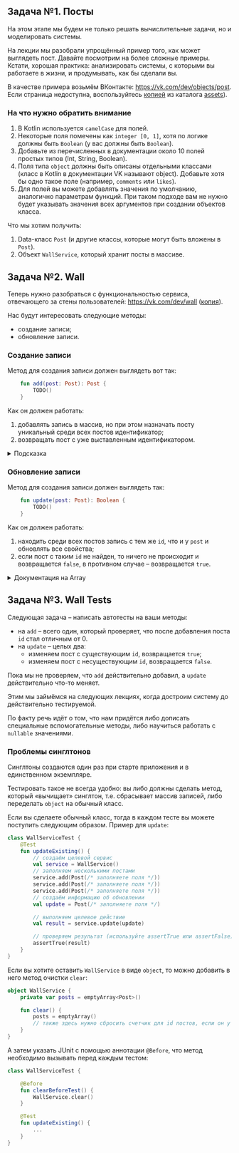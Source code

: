 ## Задача №1. Посты

На этом этапе мы будем не только решать вычислительные задачи, но и моделировать системы.

На лекции мы разобрали упрощённый пример того, как может выглядеть пост. Давайте посмотрим на более сложные примеры. Кстати, хорошая практика: анализировать системы, с которыми вы работаете в жизни, и продумывать, как бы сделали вы.

В качестве примера возьмём ВКонтакте: https://vk.com/dev/objects/post. Если страница недоступна, воспользуйтесь [копией](assets/post.pdf) из каталога [assets](assets)).

### На что нужно обратить внимание
1. В Kotlin используется `camelCase` для полей.
1. Некоторые поля помечены как `integer [0, 1]`, хотя по логике должны быть `Boolean` (у вас должны быть `Boolean`).
1. Добавьте из перечисленных в документации около 10 полей простых типов (Int, String, Boolean).
1. Поля типа `object` должны быть описаны отдельными классами (класс в Kotlin в документации VK называют object). Добавьте хотя бы одно такое поле (например, `comments` или `likes`).
1. Для полей вы можете добавлять значения по умолчанию, аналогично параметрам функций. При таком подходе вам не нужно будет указывать значения всех аргументов при создании объектов класса.

Что мы хотим получить:
1. Data-класс `Post` (и другие классы, которые могут быть вложены в `Post`).
1. Объект `WallService`, который хранит посты в массиве.

## Задача №2. Wall

Теперь нужно разобраться с функциональностью сервиса, отвечающего за стены пользователей: https://vk.com/dev/wall ([копия](assets/wall.pdf)).

Нас будут интересовать следующие методы:
* создание записи;
* обновление записи.

### Создание записи

Метод для создания записи должен выглядеть вот так:
```kotlin
    fun add(post: Post): Post {
        TODO()
    }
```

Как он должен работать:
1. добавлять запись в массив, но при этом назначать посту уникальный среди всех постов идентификатор;
1. возвращать пост с уже выставленным идентификатором.

<details>
  <summary>Подсказка</summary>

  Возможно, вам стоит завести private-переменную для хранения следующего уникального `id`. Пока у нас in-memory система: всё хранится в оперативной памяти, всё работает на одной машине.
</details>

### Обновление записи

Метод для создания записи должен выглядеть так:
```kotlin
    fun update(post: Post): Boolean {
        TODO()
    }
```

Как он должен работать:
1. находить среди всех постов запись с тем же `id`, что и у `post` и обновлять все свойства;
1. если пост с таким `id` не найден, то ничего не происходит и возвращается `false`, в противном случае – возвращается `true`.

<details>
  <summary>Документация на Array</summary>

Для работы с любыми типами вам могут понадобиться методы и операторы из тех, что мы ещё не проходили.

Давайте разберёмся, где и как в таких случаях искать информацию. Искать её нужно не на StackOverflow или в статьях, а на официальном сайте.

1\. Поскольку вы знаете, что класс называется `Array`, вы идёте по адресу https://kotlinlang.org/api/latest/jvm/stdlib/alltypes/ и через Ctrl + F (либо Cmd + F в Mac) ищете `Array`:

![](pic/alltypes.png)

Кликаете для перехода.

2\. На странице описания вы видите, на каких платформах доступен этот тип и как можно создавать его экземпляры:

![](pic/array.png)

3\. Далее будет идти описание конструкторов, свойств и функций, вы можете выбрать то, что вас интересует:

![](pic/description.png)

4\. Внутри с помощью «кусочков» кода будет описано, как эту функцию использовать, включая, например, использование в виде оператора `[]`:

![](pic/usage.png)

Т.е. `set` - это и есть `[]`, который мы использовали в лекции.

Обратите внимание: в Kotlin добавлено огромное количество готовых функций и удобных способов что-то сделать минимумом кода. Поэтому прежде чем писать что-то, особенно в части работы с набором элементов, обязательно почитайте документацию. Вполне вероятно, что готовое решение уже существует.
</details>

## Задача №3. Wall Tests

Следующая задача – написать автотесты на ваши методы:
* на `add` – всего один, который проверяет, что после добавления поста `id` стал отличным от 0.
* на `update` – целых два:
    - изменяем пост с существующим `id`, возвращается `true`;
    - изменяем пост с несуществующим `id`, возвращается `false`.

Пока мы не проверяем, что `add` действительно добавил, а `update` действительно что-то меняет.

Этим мы займёмся на следующих лекциях, когда достроим систему до действительно тестируемой.

По факту речь идёт о том, что нам придётся либо дописать специальные вспомогательные методы, либо научиться работать с `nullable` значениями.

### Проблемы синглтонов

Синглтоны создаются один раз при старте приложения и в единственном экземпляре.

Тестировать такое не всегда удобно: вы либо должны сделать метод, который «вычищает» синглтон, т.е. сбрасывает массив записей, либо переделать `object` на обычный класс.

Если вы сделаете обычный класс, тогда в каждом тесте вы можете поступить следующим образом. Пример для `update`:

```kotlin
class WallServiceTest {
    @Test
    fun updateExisting() {
        // создаём целевой сервис
        val service = WallService()
        // заполняем несколькими постами
        service.add(Post(/* заполняете поля */))
        service.add(Post(/* заполняете поля */))
        service.add(Post(/* заполняете поля */))
        // создаём информацию об обновлении
        val update = Post(/* заполняете поля */)

        // выполняем целевое действие
        val result = service.update(update)

        // проверяем результат (используйте assertTrue или assertFalse)
        assertTrue(result)
    }
}
```

Если вы хотите оставить `WallService` в виде `object`, то можно добавить в него метод очистки `clear`:

```kotlin
object WallService {
    private var posts = emptyArray<Post>()

    fun clear() {
        posts = emptyArray()
        // также здесь нужно сбросить счетчик для id постов, если он у вас используется
    }
}
```

А затем указать JUnit с помощью аннотации `@Before`, что метод необходимо вызывать перед каждым тестом:

```kotlin
class WallServiceTest {

    @Before
    fun clearBeforeTest() {
        WallService.clear()
    }

    @Test
    fun updateExisting() {
        ...
    }
}
```